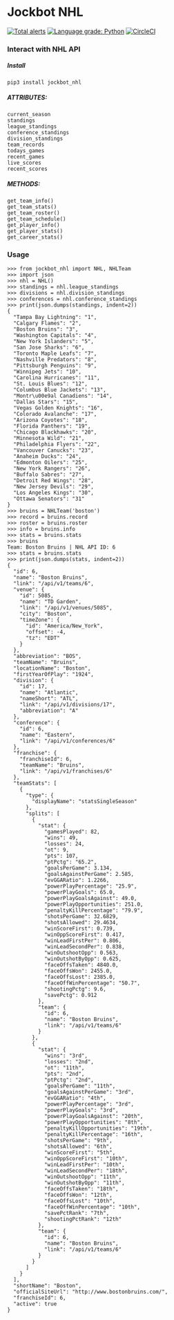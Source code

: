 # Jockbot NHL


[![Total alerts](https://img.shields.io/lgtm/alerts/g/jalgraves/jockbot_nhl.svg?logo=lgtm&logoWidth=18)](https://lgtm.com/projects/g/jalgraves/jockbot_nhl/alerts/)
[![Language grade: Python](https://img.shields.io/lgtm/grade/python/g/jalgraves/jockbot_nhl.svg?logo=lgtm&logoWidth=18)](https://lgtm.com/projects/g/jalgraves/jockbot_nhl/context:python) [![CircleCI](https://circleci.com/gh/jalgraves/jockbot_nhl.svg?style=svg)](https://circleci.com/gh/jalgraves/jockbot_nhl)

### Interact with NHL API

##### Install
    pip3 install jockbot_nhl

##### ATTRIBUTES:
    current_season
    standings
    league_standings
    conference_standings
    division_standings
    team_records
    todays_games
    recent_games
    live_scores
    recent_scores
    
##### METHODS:
    get_team_info()
    get_team_stats()
    get_team_roster()
    get_team_schedule()
    get_player_info()
    get_player_stats()
    get_career_stats()

### Usage
    >>> from jockbot_nhl import NHL, NHLTeam
    >>> import json
    >>> nhl = NHL()
    >>> standings = nhl.league_standings
    >>> divisions = nhl.division_standings
    >>> conferences = nhl.conference_standings
    >>> print(json.dumps(standings, indent=2))
    {
      "Tampa Bay Lightning": "1",
      "Calgary Flames": "2",
      "Boston Bruins": "3",
      "Washington Capitals": "4",
      "New York Islanders": "5",
      "San Jose Sharks": "6",
      "Toronto Maple Leafs": "7",
      "Nashville Predators": "8",
      "Pittsburgh Penguins": "9",
      "Winnipeg Jets": "10",
      "Carolina Hurricanes": "11",
      "St. Louis Blues": "12",
      "Columbus Blue Jackets": "13",
      "Montr\u00e9al Canadiens": "14",
      "Dallas Stars": "15",
      "Vegas Golden Knights": "16",
      "Colorado Avalanche": "17",
      "Arizona Coyotes": "18",
      "Florida Panthers": "19",
      "Chicago Blackhawks": "20",
      "Minnesota Wild": "21",
      "Philadelphia Flyers": "22",
      "Vancouver Canucks": "23",
      "Anaheim Ducks": "24",
      "Edmonton Oilers": "25",
      "New York Rangers": "26",
      "Buffalo Sabres": "27",
      "Detroit Red Wings": "28",
      "New Jersey Devils": "29",
      "Los Angeles Kings": "30",
      "Ottawa Senators": "31"
    }
    >>> bruins = NHLTeam('boston')
    >>> record = bruins.record
    >>> roster = bruins.roster
    >>> info = bruins.info
    >>> stats = bruins.stats
    >>> bruins
    Team: Boston Bruins | NHL API ID: 6
    >>> stats = bruins.stats
    >>> print(json.dumps(stats, indent=2))
    {
      "id": 6,
      "name": "Boston Bruins",
      "link": "/api/v1/teams/6",
      "venue": {
        "id": 5085,
        "name": "TD Garden",
        "link": "/api/v1/venues/5085",
        "city": "Boston",
        "timeZone": {
          "id": "America/New_York",
          "offset": -4,
          "tz": "EDT"
        }
      },
      "abbreviation": "BOS",
      "teamName": "Bruins",
      "locationName": "Boston",
      "firstYearOfPlay": "1924",
      "division": {
        "id": 17,
        "name": "Atlantic",
        "nameShort": "ATL",
        "link": "/api/v1/divisions/17",
        "abbreviation": "A"
      },
      "conference": {
        "id": 6,
        "name": "Eastern",
        "link": "/api/v1/conferences/6"
      },
      "franchise": {
        "franchiseId": 6,
        "teamName": "Bruins",
        "link": "/api/v1/franchises/6"
      },
      "teamStats": [
        {
          "type": {
            "displayName": "statsSingleSeason"
          },
          "splits": [
            {
              "stat": {
                "gamesPlayed": 82,
                "wins": 49,
                "losses": 24,
                "ot": 9,
                "pts": 107,
                "ptPctg": "65.2",
                "goalsPerGame": 3.134,
                "goalsAgainstPerGame": 2.585,
                "evGGARatio": 1.2266,
                "powerPlayPercentage": "25.9",
                "powerPlayGoals": 65.0,
                "powerPlayGoalsAgainst": 49.0,
                "powerPlayOpportunities": 251.0,
                "penaltyKillPercentage": "79.9",
                "shotsPerGame": 32.6829,
                "shotsAllowed": 29.4634,
                "winScoreFirst": 0.739,
                "winOppScoreFirst": 0.417,
                "winLeadFirstPer": 0.806,
                "winLeadSecondPer": 0.838,
                "winOutshootOpp": 0.563,
                "winOutshotByOpp": 0.625,
                "faceOffsTaken": 4840.0,
                "faceOffsWon": 2455.0,
                "faceOffsLost": 2385.0,
                "faceOffWinPercentage": "50.7",
                "shootingPctg": 9.6,
                "savePctg": 0.912
              },
              "team": {
                "id": 6,
                "name": "Boston Bruins",
                "link": "/api/v1/teams/6"
              }
            },
            {
              "stat": {
                "wins": "3rd",
                "losses": "2nd",
                "ot": "11th",
                "pts": "2nd",
                "ptPctg": "2nd",
                "goalsPerGame": "11th",
                "goalsAgainstPerGame": "3rd",
                "evGGARatio": "4th",
                "powerPlayPercentage": "3rd",
                "powerPlayGoals": "3rd",
                "powerPlayGoalsAgainst": "20th",
                "powerPlayOpportunities": "8th",
                "penaltyKillOpportunities": "19th",
                "penaltyKillPercentage": "16th",
                "shotsPerGame": "9th",
                "shotsAllowed": "6th",
                "winScoreFirst": "5th",
                "winOppScoreFirst": "10th",
                "winLeadFirstPer": "10th",
                "winLeadSecondPer": "18th",
                "winOutshootOpp": "11th",
                "winOutshotByOpp": "11th",
                "faceOffsTaken": "18th",
                "faceOffsWon": "12th",
                "faceOffsLost": "10th",
                "faceOffWinPercentage": "10th",
                "savePctRank": "7th",
                "shootingPctRank": "12th"
              },
              "team": {
                "id": 6,
                "name": "Boston Bruins",
                "link": "/api/v1/teams/6"
              }
            }
          ]
        }
      ],
      "shortName": "Boston",
      "officialSiteUrl": "http://www.bostonbruins.com/",
      "franchiseId": 6,
      "active": true
    }

